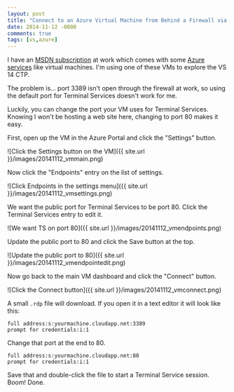 ```yaml
---
layout: post
title: "Connect to an Azure Virtual Machine from Behind a Firewall via Terminal Services"
date: 2014-11-12 -0800
comments: true
tags: [vs,azure]
---
```

I have an [MSDN subscription](http://msdn.microsoft.com/subscriptions) at work which comes with some [Azure services](http://azure.microsoft.com/) like virtual machines. I'm using one of these VMs to explore the VS 14 CTP.

The problem is... port 3389 isn't open through the firewall at work, so using the default port for Terminal Services doesn't work for me.

Luckily, you can change the port your VM uses for Terminal Services. Knowing I won't be hosting a web site here, changing to port 80 makes it easy.

First, open up the VM in the Azure Portal and click the "Settings" button.

![Click the Settings button on the VM]({{ site.url }}/images/20141112_vmmain.png)

Now click the "Endpoints" entry on the list of settings.

![Click Endpoints in the settings menu]({{ site.url }}/images/20141112_vmsettings.png)

We want the public port for Terminal Services to be port 80. Click the Terminal Services entry to edit it.

![We want TS on port 80]({{ site.url }}/images/20141112_vmendpoints.png)

Update the public port to 80 and click the Save button at the top.

![Update the public port to 80]({{ site.url }}/images/20141112_vmendpointedit.png)

Now go back to the main VM dashboard and click the "Connect" button.

![Click the Connect button]({{ site.url }}/images/20141112_vmconnect.png)

A small <code>.rdp</code> file will download. If you open it in a text editor it will look like this:

    full address:s:yourmachine.cloudapp.net:3389
    prompt for credentials:i:1

Change that port at the end to 80.

    full address:s:yourmachine.cloudapp.net:80
    prompt for credentials:i:1

Save that and double-click the file to start a Terminal Service session. Boom! Done.